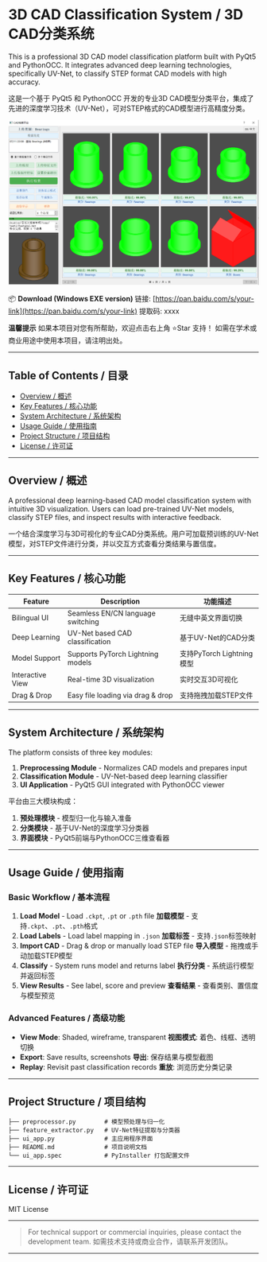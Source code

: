 
# 3D CAD Classification System / 3D CAD分类系统

This is a professional 3D CAD model classification platform built with PyQt5 and PythonOCC. It integrates advanced deep learning technologies, specifically UV-Net, to classify STEP format CAD models with high accuracy.

这是一个基于 PyQt5 和 PythonOCC 开发的专业3D CAD模型分类平台，集成了先进的深度学习技术（UV-Net），可对STEP格式的CAD模型进行高精度分类。

![System Screenshot](https://github.com/BrepMaster/CAD-Retrieval-Platform/raw/main/1.png)

📦 **Download (Windows EXE version)**
链接: [https://pan.baidu.com/s/your-link](https://pan.baidu.com/s/your-link)
提取码: xxxx

**温馨提示**
如果本项目对您有所帮助，欢迎点击右上角 ⭐Star 支持！
如需在学术或商业用途中使用本项目，请注明出处。

---

## Table of Contents / 目录

* [Overview / 概述](#overview--概述)
* [Key Features / 核心功能](#key-features--核心功能)
* [System Architecture / 系统架构](#system-architecture--系统架构)
* [Usage Guide / 使用指南](#usage-guide--使用指南)
* [Project Structure / 项目结构](#project-structure--项目结构)
* [License / 许可证](#license--许可证)

---

## Overview / 概述

A professional deep learning-based CAD model classification system with intuitive 3D visualization. Users can load pre-trained UV-Net models, classify STEP files, and inspect results with interactive feedback.

一个结合深度学习与3D可视化的专业CAD分类系统。用户可加载预训练的UV-Net模型，对STEP文件进行分类，并以交互方式查看分类结果与置信度。

---

## Key Features / 核心功能

| Feature          | Description                       | 功能描述                  |
| ---------------- | --------------------------------- | --------------------- |
| Bilingual UI     | Seamless EN/CN language switching | 无缝中英文界面切换             |
| Deep Learning    | UV-Net based CAD classification   | 基于UV-Net的CAD分类        |
| Model Support    | Supports PyTorch Lightning models | 支持PyTorch Lightning模型 |
| Interactive View | Real-time 3D visualization        | 实时交互3D可视化             |
| Drag & Drop      | Easy file loading via drag & drop | 支持拖拽加载STEP文件          |


---

## System Architecture / 系统架构

The platform consists of three key modules:

1. **Preprocessing Module** - Normalizes CAD models and prepares input
2. **Classification Module** - UV-Net-based deep learning classifier
3. **UI Application** - PyQt5 GUI integrated with PythonOCC viewer

平台由三大模块构成：

1. **预处理模块** - 模型归一化与输入准备
2. **分类模块** - 基于UV-Net的深度学习分类器
3. **界面模块** - PyQt5前端与PythonOCC三维查看器

---

## Usage Guide / 使用指南

### Basic Workflow / 基本流程

1. **Load Model** - Load `.ckpt`, `.pt` or `.pth` file
   **加载模型** - 支持`.ckpt`、`.pt`、`.pth`格式
2. **Load Labels** - Load label mapping in `.json`
   **加载标签** - 支持`.json`标签映射
3. **Import CAD** - Drag & drop or manually load STEP file
   **导入模型** - 拖拽或手动加载STEP模型
4. **Classify** - System runs model and returns label
   **执行分类** - 系统运行模型并返回标签
5. **View Results** - See label, score and preview
   **查看结果** - 查看类别、置信度与模型预览

### Advanced Features / 高级功能

* **View Mode**: Shaded, wireframe, transparent
  **视图模式**: 着色、线框、透明切换
* **Export**: Save results, screenshots
  **导出**: 保存结果与模型截图
* **Replay**: Revisit past classification records
  **重放**: 浏览历史分类记录

---

## Project Structure / 项目结构

```
├── preprocessor.py        # 模型预处理与归一化
├── feature_extractor.py   # UV-Net特征提取与分类器
├── ui_app.py              # 主应用程序界面
├── README.md              # 项目说明文档
└── ui_app.spec            # PyInstaller 打包配置文件
```

---

## License / 许可证

MIT License

---

> For technical support or commercial inquiries, please contact the development team.
> 如需技术支持或商业合作，请联系开发团队。

---

